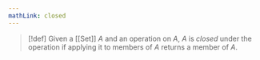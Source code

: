 ```yaml
---
mathLink: closed
---
```

>[!def]
>Given a [[Set]] $A$ and an operation on $A$, $A$ is *closed* under the operation if applying it to members of $A$ returns a member of $A$.

